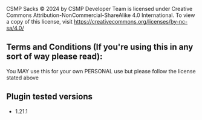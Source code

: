CSMP Sacks © 2024 by CSMP Developer Team is licensed under Creative Commons Attribution-NonCommercial-ShareAlike 4.0 International. To view a copy of this license, visit https://creativecommons.org/licenses/by-nc-sa/4.0/

## Terms and Conditions (If you're using this in any sort of way please read):
   You MAY use this for your own PERSONAL use but please follow the license stated above

## Plugin tested versions
- 1.21.1
